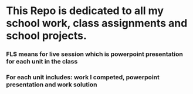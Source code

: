 # This Repo is dedicated to all my school work, class assignments and school projects.
### FLS means for live session which is powerpoint presentation for each unit in the class
### For each unit includes: work I competed, powerpoint presentation and work solution
